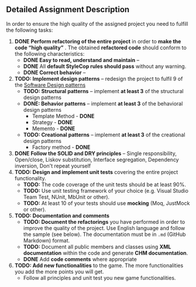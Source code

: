 Detailed Assignment Description
-------------------------------
In order to ensure the high quality of the assigned project you need to fulfill the following tasks:

1.  **DONE Perform refactoring of the entire project**  in order to **make the code “high quality”** . The obtained **refactored code** should conform to the following characteristics:
    -   **DONE Easy to read, understand and maintain** – 
    -   **DONE** All **default StyleCop rules should pass** without any warning.
    -   **DONE Correct behavior** – 
2.  **TODO: Implement design patterns** – redesign the project to fulfil 9 of the [Software Design patterns](http://en.wikipedia.org/wiki/Software_design_pattern)
    -   **TODO: Structural patterns** – implement **at least 3** of the structural design patterns
    -   **DONE: Behavior patterns** – implement **at least 3** of the behavioral design patterns
        * Template Method - **DONE**
        * Strategy - **DONE**
        * Memento - **DONE**
    -   **TODO: Creational patterns** – implement **at least 3** of the creational design patterns
        * Factory method - **DONE**
3.  **DONE Follow the SOLID and DRY principles** – Single responsibility, Open/close, Liskov substitution, Interface segregation, Dependency inversion, Don't repeat yourself
4.  **TODO: Design and implement unit tests** covering the entire project functionality. 
	-	**TODO:** The code coverage of the unit tests should be at least 90%.
	-	**TODO:** Use unit testing framework of your choice (e.g. Visual Studio Team Test, NUnit, MbUnit or other).
    -   **TODO:** At least 10 of your tests should use **mocking** (Moq, JustMock or other).
5.  **TODO: Documentation and comments**
    -   **TODO: Document the refactorings** you have performed in order to improve the quality of the project. Use English language and follow the sample (see below). The documentation must be in `.md` (GitHub Markdown) format.
    -   **TODO:** Document all public members and classes using **XML documentation** within the code and generate **CHM documentation**.
    -   **DONE** Add **code comments** where appropriate
6.	**TODO: Add new functionalities** to the game. The more functionalities you add the more points you will get.
	-	Follow all principles and unit test you new game functionalities.